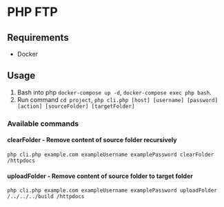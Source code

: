 # PHP FTP

## Requirements

- Docker

## Usage

1. Bash into php `docker-compose up -d`, `docker-compose exec php bash`.
2. Run command `cd project`, `php cli.php [host] [username] [password] [action] [sourceFolder] [targetFolder]`

### Available commands

#### clearFolder - Remove content of source folder recursively

`php cli.php example.com exampleUsername examplePassword clearFolder /httpdocs`

#### uploadFolder - Remove content of source folder to target folder

`php cli.php example.com exampleUsername examplePassword uploadFolder /../../../build /httpdocs`